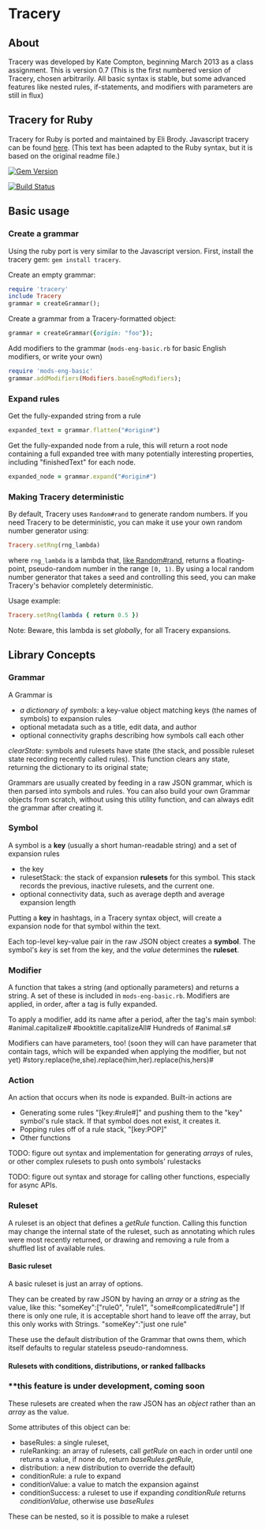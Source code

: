 # Tracery

## About
Tracery was developed by Kate Compton, beginning March 2013 as a class assignment.
This is version 0.7
(This is the first numbered version of Tracery, chosen arbitrarily. All basic syntax is stable, but some advanced features like nested rules, if-statements, and modifiers with parameters are still in flux)

## Tracery for Ruby

Tracery for Ruby is ported and maintained by Eli Brody. Javascript tracery can be found [here](https://github.com/galaxykate/tracery). (This text has been adapted to the Ruby syntax, but it is based on the original readme file.)

[![Gem Version](https://badge.fury.io/rb/tracery.svg)](https://badge.fury.io/rb/tracery)

[![Build Status](https://travis-ci.org/elib/tracery.svg)](https://travis-ci.org/elib/tracery)

## Basic usage

### Create a grammar

Using the ruby port is very similar to the Javascript version. First, install the tracery gem: `gem install tracery`.

Create an empty grammar:

```ruby
require 'tracery'
include Tracery
grammar = createGrammar();
```

Create a grammar from a Tracery-formatted object:

```ruby
grammar = createGrammar({origin: "foo"});
```

Add modifiers to the grammar (`mods-eng-basic.rb` for basic English modifiers, or write your own)

```ruby
require 'mods-eng-basic'
grammar.addModifiers(Modifiers.baseEngModifiers);
```

### Expand rules 
Get the fully-expanded string from a rule

```ruby
expanded_text = grammar.flatten("#origin#")
```

Get the fully-expanded node from a rule, this will return a root node containing a full expanded tree with many potentially interesting properties, including "finishedText" for each node.

```ruby
expanded_node = grammar.expand("#origin#")
```

### Making Tracery deterministic

By default, Tracery uses `Random#rand` to generate random numbers. If you need Tracery to be deterministic, you can make it use your own random number generator using:

```ruby
Tracery.setRng(rng_lambda)
```

where `rng_lambda` is a lambda that, [like Random#rand](http://ruby-doc.org/core-2.0.0/Random.html#method-i-rand), returns a floating-point, pseudo-random number in the range `[0, 1)`. By using a local random number generator that takes a seed and controlling this seed, you can make Tracery's behavior completely deterministic.

Usage example:
```ruby
Tracery.setRng(lambda { return 0.5 })
```

Note: Beware, this lambda is set *globally*, for all Tracery expansions.

## Library Concepts
### Grammar

A Grammar is

* *a dictionary of symbols*: a key-value object matching keys (the names of symbols) to expansion rules
* optional metadata such as a title, edit data, and author
* optional connectivity graphs describing how symbols call each other

*clearState*: symbols and rulesets have state (the stack, and possible ruleset state recording recently called rules).  This function clears any state, returning the dictionary to its original state;

Grammars are usually created by feeding in a raw JSON grammar, which is then parsed into symbols and rules.  You can also build your own Grammar objects from scratch, without using this utility function, and can always edit the grammar after creating it.

### Symbol
A symbol is a **key** (usually a short human-readable string) and a set of expansion rules
* the key
* rulesetStack: the stack of expansion **rulesets** for this symbol.  This stack records the previous, inactive rulesets, and the current one.
* optional connectivity data, such as average depth and average expansion length

Putting a **key** in hashtags, in a Tracery syntax object, will create a expansion node for that symbol within the text.

Each top-level key-value pair in the raw JSON object creates a **symbol**.  The symbol's *key* is set from the key, and the *value* determines the **ruleset**.

### Modifier
A function that takes a string (and optionally parameters) and returns a string.  A set of these is included in `mods-eng-basic.rb`.  Modifiers are applied, in order, after a tag is fully expanded.

To apply a modifier, add its name after a period, after the tag's main symbol:
	#animal.capitalize#
	#booktitle.capitalizeAll#
	Hundreds of #animal.s#

Modifiers can have parameters, too! (soon they will can have parameter that contain tags, which will be expanded when applying the modifier, but not yet)
	#story.replace(he,she).replace(him,her).replace(his,hers)#

### Action
An action that occurs when its node is expanded.  Built-in actions are 
* Generating some rules "[key:#rule#]" and pushing them to the "key" symbol's rule stack.  If that symbol does not exist, it creates it.
* Popping rules off of a rule stack, "[key:POP]"
* Other functions

TODO: figure out syntax and implementation for generating *arrays* of rules, or other complex rulesets to push onto symbols' rulestacks

TODO: figure out syntax and storage for calling other functions, especially for async APIs.

### Ruleset
A ruleset is an object that defines a *getRule* function.  Calling this function may change the internal state of the ruleset, such as annotating which rules were most recently returned, or drawing and removing a rule from a shuffled list of available rules.

#### Basic ruleset
A basic ruleset is just an array of options.

They can be created by raw JSON by having an *array* or a *string* as the value, like this:
"someKey":["rule0", "rule1", "some#complicated#rule"]
If there is only one rule, it is acceptable short hand to leave off the array, but this only works with Strings.
"someKey":"just one rule"

These use the default distribution of the Grammar that owns them, which itself defaults to regular stateless pseudo-randomness.

#### Rulesets with conditions, distributions, or ranked fallbacks
### **this feature is under development, coming soon
These rulesets are created when the raw JSON has an *object* rather than an *array* as the value.

Some attributes of this object can be:

* baseRules: a single ruleset,
* ruleRanking: an array of rulesets, call *getRule* on each in order until one returns a value, if none do, return *baseRules*.*getRule*,
* distribution: a new distribution to override the default)
* conditionRule: a rule to expand
* conditionValue: a value to match the expansion against
* conditionSuccess: a ruleset to use if expanding *conditionRule* returns *conditionValue*, otherwise use *baseRules*  


These can be nested, so it is possible to make a ruleset 
